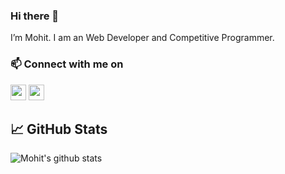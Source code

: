 ### Hi there 👋

<!--
**h-square/h-square** is a ✨ _special_ ✨ repository because its `README.md` (this file) appears on your GitHub profile.

Here are some ideas to get you started:

- 🔭 I’m currently working on c++
- 🌱 I’m currently learning c++
- 👯 I’m looking to collaborate on React 
- 🤔 I’m looking for help with c++
- 💬 Ask me about ...
- 📫 How to reach me: mohitsolanki83974@gmail.com
- 😄 Pronouns: ...
- ⚡ Fun fact: ...
-->

I’m Mohit. I am an Web  Developer and Competitive Programmer.

### 📫 Connect with me on

<p>
  <a href="https://www.linkedin.com/in/mohit-solanki-8b98a7162/"><img src="https://img.shields.io/badge/linkedin-%230077B5.svg?&style=for-the-badge&logo=linkedin&logoColor=white" height=25></a> 
  <a href="https://www.instagram.com/_mohit_solnaki_/"><img src="https://img.shields.io/badge/instagram-%23E4405F.svg?&style=for-the-badge&logo=instagram&logoColor=white" height=25></a> 
</p>



## &#x1f4c8; GitHub Stats
![Mohit's github stats](https://github-readme-stats.vercel.app/api?username=mohit99093&show_icons=true&title_color=fff&icon_color=79ff97&text_color=9f9f9f&bg_color=151515)
